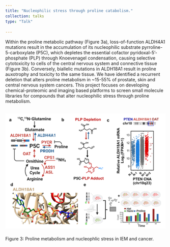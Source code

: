 ```yaml
---
title: "Nucleophilic stress through proline catabolism."
collection: talks
type: "Talk"

---
```

Within the proline metabolic pathway (Figure 3a), loss-of-function ALDH4A1 mutations result in the accumulation of its nucleophilic substrate pyrroline-5-carboxylate (P5C), which depletes the essential cofactor pyridoxal-5’-phosphate (PLP) through Knoevenagel condensation, causing selective cytotoxicity to cells of the central nervous system and connective tissue (Figure 3b). Conversely, biallelic mutations in ALDH18A1 result in proline auxotrophy and toxicity to the same tissue. We have identified a recurrent deletion that alters proline metabolism in ~15-55% of prostate, skin and central nervous system cancers. This project focuses on developing chemical-proteomic and imaging based platforms to screen small molecule libraries for compounds that alter nucleophilic stress through proline metabolism. 

![Alt text](/images/Figure_2.png)
------
Figure 3: Proline metabolism and nucleophlic stress in IEM and cancer.
